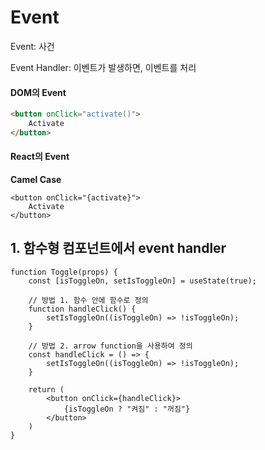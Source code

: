 # Event

Event: 사건

Event Handler: 이벤트가 발생하면, 이벤트를 처리

#### DOM의 Event

```html
<button onClick="activate()">
    Activate
</button>
```

#### React의 Event

**Camel Case**

```react
<button onClick="{activate}">
    Activate
</button>
```



## 1. 함수형 컴포넌트에서 event handler

```react
function Toggle(props) {
    const [isToggleOn, setIsToggleOn] = useState(true);
    
    // 방법 1. 함수 안에 함수로 정의
    function handleClick() {
        setIsToggleOn((isToggleOn) => !isToggleOn);
    }
    
    // 방법 2. arrow function을 사용하여 정의
    const handleClick = () => {
        setIsToggleOn((isToggleOn) => !isToggleOn);
    }
    
    return (
    	<button onClick={handleClick}>
        	{isToggleOn ? "켜짐" : "꺼짐"}
        </button>
    )
}
```